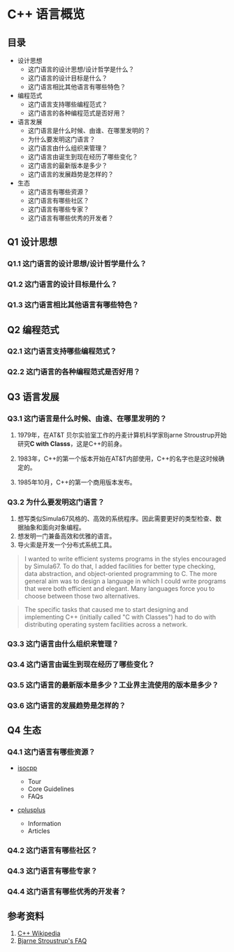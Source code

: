 # C++ 语言概览

## 目录

- 设计思想
  - 这门语言的设计思想/设计哲学是什么？
  - 这门语言的设计目标是什么？
  - 这门语言相比其他语言有哪些特色？
- 编程范式
  - 这门语言支持哪些编程范式？
  - 这门语言的各种编程范式是否好用？
- 语言发展
  - 这门语言是什么时候、由谁、在哪里发明的？
  - 为什么要发明这门语言？
  - 这门语言由什么组织来管理？
  - 这门语言由诞生到现在经历了哪些变化？
  - 这门语言的最新版本是多少？
  - 这门语言的发展趋势是怎样的？
- 生态
  - 这门语言有哪些资源？
  - 这门语言有哪些社区？
  - 这门语言有哪些专家？
  - 这门语言有哪些优秀的开发者？

## Q1 设计思想

### Q1.1 这门语言的设计思想/设计哲学是什么？

### Q1.2 这门语言的设计目标是什么？

### Q1.3 这门语言相比其他语言有哪些特色？

## Q2 编程范式

### Q2.1 这门语言支持哪些编程范式？

### Q2.2 这门语言的各种编程范式是否好用？

## Q3 语言发展

### Q3.1 这门语言是什么时候、由谁、在哪里发明的？

1. 1979年，在AT&T 贝尔实验室工作的丹麦计算机科学家Bjarne Stroustrup开始研究**C with Classs**，这是C++的前身。

2. 1983年，C++的第一个版本开始在AT&T内部使用，C++的名字也是这时候确定的。

3. 1985年10月，C++的第一个商用版本发布。

### Q3.2 为什么要发明这门语言？

1. 想写类似Simula67风格的、高效的系统程序。因此需要更好的类型检查、数据抽象和面向对象编程。
2. 想发明一门兼备高效和优雅的语言。
3. 导火索是开发一个分布式系统工具。

> I wanted to write efficient systems programs in the styles encouraged by Simula67. To do that, I added facilities for better type checking, data abstraction, and object-oriented programming to C. The more general aim was to design a language in which I could write programs that were both efficient and elegant. Many languages force you to choose between those two alternatives.

> The specific tasks that caused me to start designing and implementing C++ (initially called "C with Classes") had to do with distributing operating system facilities across a network.

### Q3.3 这门语言由什么组织来管理？

### Q3.4 这门语言由诞生到现在经历了哪些变化？

### Q3.5 这门语言的最新版本是多少？工业界主流使用的版本是多少？

### Q3.6 这门语言的发展趋势是怎样的？

## Q4 生态

### Q4.1 这门语言有哪些资源？

- [isocpp][isocpp]
  - Tour
  - Core Guidelines
  - FAQs
- [cplusplus][cplusplus]
  - Information
  - Articles

  [isocpp]: https://isocpp.org/
  [cplusplus]: http://www.cplusplus.com/

### Q4.2 这门语言有哪些社区？

### Q4.3 这门语言有哪些专家？

### Q4.4 这门语言有哪些优秀的开发者？

## 参考资料

1. [C++ Wikipedia](https://en.wikipedia.org/wiki/C%2B%2B)
2. [Bjarne Stroustrup's FAQ](https://www.stroustrup.com/bs_faq.html)
